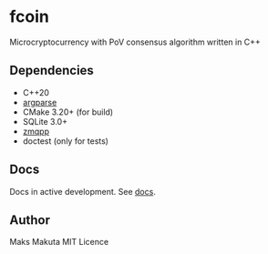 # fcoin

 Microcryptocurrency with PoV consensus algorithm written in C++

## Dependencies

 - C++20
 - [argparse](https://github.com/p-ranav/argparse)
 - CMake 3.20+ (for build)
 - SQLite 3.0+
 - [zmqpp](https://github.com/zeromq/zmqpp)
 - doctest (only for tests)
 
## Docs

 Docs in active development.
 See [docs](/docs/main.md).

## Author

 Maks Makuta
 MIT Licence
